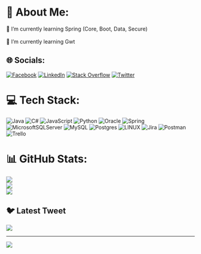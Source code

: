 # 💫 About Me:
🌱 I’m currently learning Spring (Core, Boot, Data, Secure)<br><br>🌱 I’m currently learning Gwt<br>


## 🌐 Socials:
[![Facebook](https://img.shields.io/badge/Facebook-%231877F2.svg?logo=Facebook&logoColor=white)](https://facebook.com/aliirad) [![LinkedIn](https://img.shields.io/badge/LinkedIn-%230077B5.svg?logo=linkedin&logoColor=white)](https://linkedin.com/in/https://www.linkedin.com/in/ali-rad-61a83b274) [![Stack Overflow](https://img.shields.io/badge/-Stackoverflow-FE7A16?logo=stack-overflow&logoColor=white)](https://stackoverflow.com/users/user:20710845) [![Twitter](https://img.shields.io/badge/Twitter-%231DA1F2.svg?logo=Twitter&logoColor=white)](https://twitter.com/alixr77ad) 

# 💻 Tech Stack:
![Java](https://img.shields.io/badge/java-%23ED8B00.svg?style=for-the-badge&logo=java&logoColor=white) ![C#](https://img.shields.io/badge/c%23-%23239120.svg?style=for-the-badge&logo=c-sharp&logoColor=white) ![JavaScript](https://img.shields.io/badge/javascript-%23323330.svg?style=for-the-badge&logo=javascript&logoColor=%23F7DF1E) ![Python](https://img.shields.io/badge/python-3670A0?style=for-the-badge&logo=python&logoColor=ffdd54) ![Oracle](https://img.shields.io/badge/Oracle-F80000?style=for-the-badge&logo=oracle&logoColor=white) ![Spring](https://img.shields.io/badge/spring-%236DB33F.svg?style=for-the-badge&logo=spring&logoColor=white) ![MicrosoftSQLServer](https://img.shields.io/badge/Microsoft%20SQL%20Sever-CC2927?style=for-the-badge&logo=microsoft%20sql%20server&logoColor=white) ![MySQL](https://img.shields.io/badge/mysql-%2300f.svg?style=for-the-badge&logo=mysql&logoColor=white) ![Postgres](https://img.shields.io/badge/postgres-%23316192.svg?style=for-the-badge&logo=postgresql&logoColor=white) ![LINUX](https://img.shields.io/badge/Linux-FCC624?style=for-the-badge&logo=linux&logoColor=black) ![Jira](https://img.shields.io/badge/jira-%230A0FFF.svg?style=for-the-badge&logo=jira&logoColor=white) ![Postman](https://img.shields.io/badge/Postman-FF6C37?style=for-the-badge&logo=postman&logoColor=white) ![Trello](https://img.shields.io/badge/Trello-%23026AA7.svg?style=for-the-badge&logo=Trello&logoColor=white)
# 📊 GitHub Stats:
![](https://github-readme-stats.vercel.app/api?username=aliirad&theme=merko&hide_border=false&include_all_commits=true&count_private=false)<br/>
![](https://github-readme-streak-stats.herokuapp.com/?user=aliirad&theme=merko&hide_border=false)<br/>
![](https://github-readme-stats.vercel.app/api/top-langs/?username=aliirad&theme=merko&hide_border=false&include_all_commits=true&count_private=false&layout=compact)

## 🐦 Latest Tweet
[![](https://gtce.itsvg.in/api?username=alixr77ad)](https://github.com/VishwaGauravIn/github-twitter-card-embed)

---
[![](https://visitcount.itsvg.in/api?id=aliirad&icon=0&color=7)](https://visitcount.itsvg.in)

<!-- Proudly created with GPRM ( https://gprm.itsvg.in ) -->

